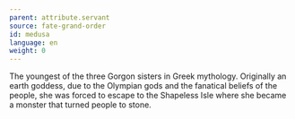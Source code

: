 ```yaml
---
parent: attribute.servant
source: fate-grand-order
id: medusa
language: en
weight: 0
---
```


The youngest of the three Gorgon sisters in Greek mythology.
Originally an earth goddess, due to the Olympian gods and the fanatical beliefs of the people, she was forced to escape to the Shapeless Isle where she became a monster that turned people to stone.

